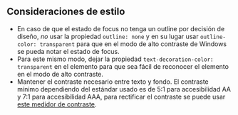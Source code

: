 ## Consideraciones de estilo

- En caso de que el estado de focus no tenga un outline por decisión de diseño, _no_ usar la propiedad `outline: none` y en su lugar usar `outline-color: transparent` para que en el modo de alto contraste de Windows se pueda notar el estado de focus.
- Para este mismo modo, dejar la propiedad `text-decoration-color: transparent` en el elemento para que sea fácil de reconocer el elemento en el modo de alto contraste.
- Mantener el contraste necesario entre texto y fondo. El contraste mínimo dependiendo del estándar usado es de 5:1 para accesibilidad AA y 7:1 para accesibilidad AAA, para rectificar el contraste se puede usar [este medidor de contraste](https://webaim.org/resources/contrastchecker/).
